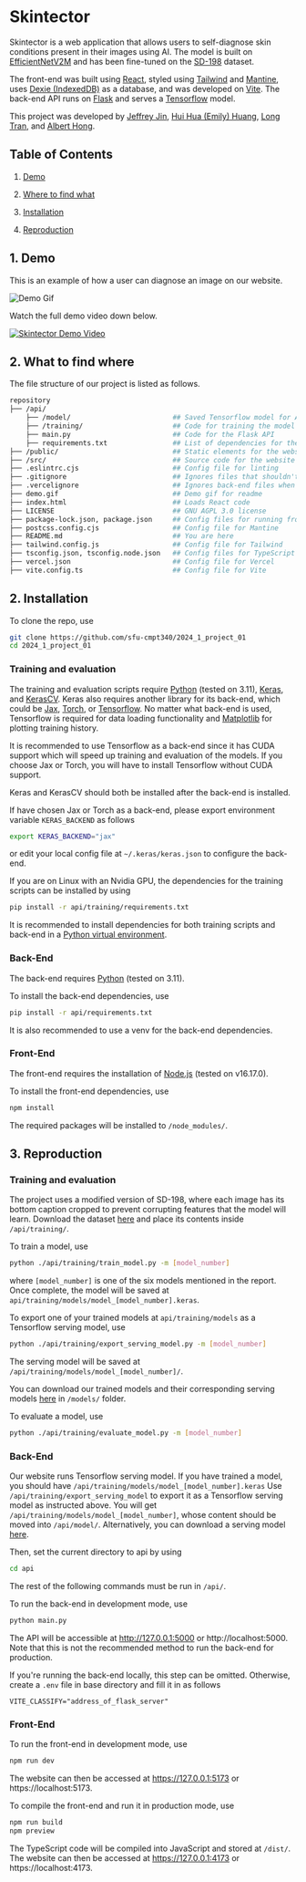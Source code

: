 # Skintector
Skintector is a web application that allows users to self-diagnose skin conditions present in their images using AI. The model is built on [EfficientNetV2M](https://arxiv.org/pdf/2104.00298.pdf) and has been fine-tuned on the [SD-198](https://paperswithcode.com/dataset/sd-198) dataset.

The front-end was built using [React](https://react.dev/), styled using [Tailwind](https://tailwindcss.com/) and [Mantine](https://mantine.dev/), uses [Dexie (IndexedDB)](https://dexie.org/) as a database, and was developed on [Vite](https://vitejs.dev/). The back-end API runs on [Flask](https://flask.palletsprojects.com/en/3.0.x/) and serves a [Tensorflow](https://www.tensorflow.org/) model.

This project was developed by [Jeffrey Jin](https://github.com/jeffreyjkjin), [Hui Hua (Emily) Huang](https://github.com/ehuang3h), [Long Tran](https://github.com/hlongtr), and [Albert Hong](https://github.com/07Albert).

## Table of Contents
1. [Demo](#demo)

2. [Where to find what](#directory)

2. [Installation](#install)

3. [Reproduction](#repro)

<a name="demo"></a>
## 1. Demo
This is an example of how a user can diagnose an image on our website.

![Demo Gif](demo.gif)

Watch the full demo video down below.

[![Skintector Demo Video](https://img.youtube.com/vi/CnpN-qIJ_VI/0.jpg)](https://www.youtube.com/watch?v=CnpN-qIJ_VI)

<a name="directory"></a>
## 2. What to find where
The file structure of our project is listed as follows.

```bash
repository
├── /api/
    ├── /model/                         ## Saved Tensorflow model for API
    ├── /training/                      ## Code for training the model
    ├── main.py                         ## Code for the Flask API
    ├── requirements.txt                ## List of dependencies for the back-end and model training
├── /public/                            ## Static elements for the website
├── /src/                               ## Source code for the website
├── .eslintrc.cjs                       ## Config file for linting
├── .gitignore                          ## Ignores files that shouldn't be tracked 
├── .vercelignore                       ## Ignores back-end files when hosting front-end on Vercel
├── demo.gif                            ## Demo gif for readme
├── index.html                          ## Loads React code
├── LICENSE                             ## GNU AGPL 3.0 license
├── package-lock.json, package.json     ## Config files for running front-end and installing dependencies
├── postcss.config.cjs                  ## Config file for Mantine
├── README.md                           ## You are here
├── tailwind.config.js                  ## Config file for Tailwind
├── tsconfig.json, tsconfig.node.json   ## Config files for TypeScript
├── vercel.json                         ## Config file for Vercel
├── vite.config.ts                      ## Config file for Vite
```

<a name="installation"></a>
## 2. Installation
To clone the repo, use
```bash
git clone https://github.com/sfu-cmpt340/2024_1_project_01
cd 2024_1_project_01
```

### Training and evaluation
The training and evaluation scripts require [Python](https://www.python.org/) (tested on 3.11), [Keras](https://keras.io/), and [KerasCV](https://keras.io/keras_cv/). Keras also requires another library for its back-end, which could be [Jax](https://jax.readthedocs.io/en/latest/notebooks/quickstart.html), [Torch](https://pytorch.org/), or [Tensorflow](https://www.tensorflow.org/). No matter what back-end is used, Tensorflow is required for data loading functionality and [Matplotlib](https://matplotlib.org/stable/users/installing/index.html) for plotting training history.

It is recommended to use Tensorflow as a back-end since it has CUDA support which will speed up training and evaluation of the models. If you choose Jax or Torch, you will have to install Tensorflow without CUDA support. 

Keras and KerasCV should both be installed after the back-end is installed.

If have chosen Jax or Torch as a back-end, please export environment variable `KERAS_BACKEND` as follows
```bash
export KERAS_BACKEND="jax"
```
or edit your local config file at `~/.keras/keras.json` to configure the back-end.

If you are on Linux with an Nvidia GPU, the dependencies for the training scripts can be installed by using
```bash
pip install -r api/training/requirements.txt
```

It is recommended to install dependencies for both training scripts and back-end in a [Python virtual environment](https://docs.python.org/3/library/venv.html).


### Back-End
The back-end requires [Python](https://www.python.org/) (tested on 3.11). 

To install the back-end dependencies, use
```bash
pip install -r api/requirements.txt
```
It is also recommended to use a venv for the back-end dependencies.

### Front-End
The front-end requires the installation of [Node.js](https://nodejs.org/en) (tested on v16.17.0).

To install the front-end dependencies, use
```bash
npm install
```
The required packages will be installed to `/node_modules/`.

<a name="repro"></a>
## 3. Reproduction

### Training and evaluation
The project uses a modified version of SD-198, where each image has its bottom caption cropped to prevent corrupting features that the model will learn. Download the dataset [here](https://drive.google.com/drive/folders/1TWRD0MQ_x_Uvrv1Qi8EW7y-g14upFIoG?usp=sharing) and place its contents inside `/api/training/`.

To train a model, use
```bash
python ./api/training/train_model.py -m [model_number]
```
where `[model_number]` is one of the six models mentioned in the report. Once complete, the model will be saved at `api/training/models/model_[model_number].keras`.

To export one of your trained models at `api/training/models` as a Tensorflow serving model, use
```bash
python ./api/training/export_serving_model.py -m [model_number]
```
The serving model will be saved at `/api/training/models/model_[model_number]/`.

You can download our trained models and their corresponding serving models [here](https://drive.google.com/drive/folders/1hat_Rac4liLwh_HUzoZWDhmLshJaLs8_) in `/models/` folder.

To evaluate a model, use
```bash
python ./api/training/evaluate_model.py -m [model_number]
```

### Back-End
Our website runs Tensorflow serving model. If you have trained a model, you should have `/api/training/models/model_[model_number].keras` Use `/api/training/export_serving_model` to export it as a Tensorflow serving model as instructed above. You will get `/api/training/models/model_[model_number]`, whose content should be moved into `/api/model/`. Alternatively, you can download a serving model [here](https://drive.google.com/drive/folders/1hat_Rac4liLwh_HUzoZWDhmLshJaLs8_).

Then, set the current directory to api by using
```bash
cd api
```
The rest of the following commands must be run in `/api/`.

To run the back-end in development mode, use
```bash
python main.py
```
The API will be accessible at http://127.0.0.1:5000 or http://localhost:5000. Note that this is not the recommended method to run the back-end for production. 

If you're running the back-end locally, this step can be omitted. Otherwise, create a `.env` file in base directory and fill it in as follows
```shell
VITE_CLASSIFY="address_of_flask_server"
```

### Front-End
To run the front-end in development mode, use
```bash
npm run dev
```
The website can then be accessed at https://127.0.0.1:5173 or https://localhost:5173.

To compile the front-end and run it in production mode, use
```bash
npm run build
npm preview
```
The TypeScript code will be compiled into JavaScript and stored at `/dist/`. The website can then be accessed at https://127.0.0.1:4173 or https://localhost:4173.
